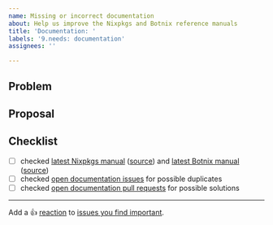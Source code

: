 ```yaml
---
name: Missing or incorrect documentation
about: Help us improve the Nixpkgs and Botnix reference manuals
title: 'Documentation: '
labels: '9.needs: documentation'
assignees: ''

---
```


## Problem

<!-- describe your problem -->

## Proposal

<!-- propose a solution (optional) -->

## Checklist

<!-- make sure this issue is not redundant or obsolete -->

- [ ] checked [latest Nixpkgs manual] \([source][nixpkgs-source]) and [latest Botnix manual] \([source][nixos-source])
- [ ] checked [open documentation issues] for possible duplicates
- [ ] checked [open documentation pull requests] for possible solutions

[latest Nixpkgs manual]: https://nixos.org/manual/nixpkgs/unstable/
[latest Botnix manual]: https://nixos.org/manual/nixos/unstable/
[nixpkgs-source]: https://github.com/nervosys/Botnix/tree/master/doc
[nixos-source]: https://github.com/nervosys/Botnix/tree/master/nixos/doc/manual
[open documentation issues]: https://github.com/nervosys/Botnix/issues?q=is%3Aissue+is%3Aopen+label%3A%229.needs%3A+documentation%22
[open documentation pull requests]: https://github.com/nervosys/Botnix/pulls?q=is%3Aopen+is%3Apr+label%3A%228.has%3A+documentation%22%2C%226.topic%3A+documentation%22

---

Add a :+1: [reaction] to [issues you find important].

[reaction]: https://github.blog/2016-03-10-add-reactions-to-pull-requests-issues-and-comments/
[issues you find important]: https://github.com/nervosys/Botnix/issues?q=is%3Aissue+is%3Aopen+sort%3Areactions-%2B1-desc
